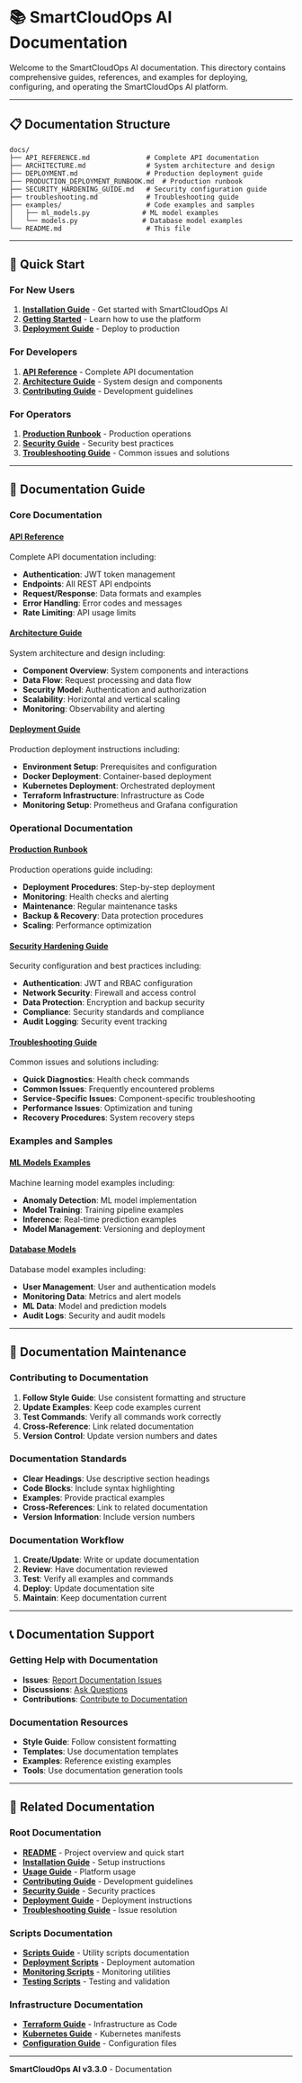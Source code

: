 # 📚 SmartCloudOps AI Documentation

Welcome to the SmartCloudOps AI documentation. This directory contains comprehensive guides, references, and examples for deploying, configuring, and operating the SmartCloudOps AI platform.

---

## 📋 Documentation Structure

```
docs/
├── API_REFERENCE.md              # Complete API documentation
├── ARCHITECTURE.md               # System architecture and design
├── DEPLOYMENT.md                 # Production deployment guide
├── PRODUCTION_DEPLOYMENT_RUNBOOK.md  # Production runbook
├── SECURITY_HARDENING_GUIDE.md   # Security configuration guide
├── troubleshooting.md            # Troubleshooting guide
├── examples/                     # Code examples and samples
│   ├── ml_models.py             # ML model examples
│   └── models.py                # Database model examples
└── README.md                     # This file
```

---

## 🚀 Quick Start

### For New Users
1. **[Installation Guide](../INSTALLATION.md)** - Get started with SmartCloudOps AI
2. **[Getting Started](../USAGE.md)** - Learn how to use the platform
3. **[Deployment Guide](DEPLOYMENT.md)** - Deploy to production

### For Developers
1. **[API Reference](API_REFERENCE_COMPLETE.md)** - Complete API documentation
2. **[Architecture Guide](ARCHITECTURE.md)** - System design and components
3. **[Contributing Guide](../CONTRIBUTING.md)** - Development guidelines

### For Operators
1. **[Production Runbook](PRODUCTION_DEPLOYMENT_RUNBOOK.md)** - Production operations
2. **[Security Guide](SECURITY_HARDENING_GUIDE.md)** - Security best practices
3. **[Troubleshooting Guide](troubleshooting.md)** - Common issues and solutions

---

## 📖 Documentation Guide

### Core Documentation

#### [API Reference](API_REFERENCE_COMPLETE.md)
Complete API documentation including:
- **Authentication**: JWT token management
- **Endpoints**: All REST API endpoints
- **Request/Response**: Data formats and examples
- **Error Handling**: Error codes and messages
- **Rate Limiting**: API usage limits

#### [Architecture Guide](ARCHITECTURE.md)
System architecture and design including:
- **Component Overview**: System components and interactions
- **Data Flow**: Request processing and data flow
- **Security Model**: Authentication and authorization
- **Scalability**: Horizontal and vertical scaling
- **Monitoring**: Observability and alerting

#### [Deployment Guide](DEPLOYMENT.md)
Production deployment instructions including:
- **Environment Setup**: Prerequisites and configuration
- **Docker Deployment**: Container-based deployment
- **Kubernetes Deployment**: Orchestrated deployment
- **Terraform Infrastructure**: Infrastructure as Code
- **Monitoring Setup**: Prometheus and Grafana configuration

### Operational Documentation

#### [Production Runbook](PRODUCTION_DEPLOYMENT_RUNBOOK.md)
Production operations guide including:
- **Deployment Procedures**: Step-by-step deployment
- **Monitoring**: Health checks and alerting
- **Maintenance**: Regular maintenance tasks
- **Backup & Recovery**: Data protection procedures
- **Scaling**: Performance optimization

#### [Security Hardening Guide](SECURITY_HARDENING_GUIDE.md)
Security configuration and best practices including:
- **Authentication**: JWT and RBAC configuration
- **Network Security**: Firewall and access control
- **Data Protection**: Encryption and backup security
- **Compliance**: Security standards and compliance
- **Audit Logging**: Security event tracking

#### [Troubleshooting Guide](troubleshooting.md)
Common issues and solutions including:
- **Quick Diagnostics**: Health check commands
- **Common Issues**: Frequently encountered problems
- **Service-Specific Issues**: Component-specific troubleshooting
- **Performance Issues**: Optimization and tuning
- **Recovery Procedures**: System recovery steps

### Examples and Samples

#### [ML Models Examples](examples/ml_models.py)
Machine learning model examples including:
- **Anomaly Detection**: ML model implementation
- **Model Training**: Training pipeline examples
- **Inference**: Real-time prediction examples
- **Model Management**: Versioning and deployment

#### [Database Models](examples/models.py)
Database model examples including:
- **User Management**: User and authentication models
- **Monitoring Data**: Metrics and alert models
- **ML Data**: Model and prediction models
- **Audit Logs**: Security and audit models

---

## 🔧 Documentation Maintenance

### Contributing to Documentation

1. **Follow Style Guide**: Use consistent formatting and structure
2. **Update Examples**: Keep code examples current
3. **Test Commands**: Verify all commands work correctly
4. **Cross-Reference**: Link related documentation
5. **Version Control**: Update version numbers and dates

### Documentation Standards

- **Clear Headings**: Use descriptive section headings
- **Code Blocks**: Include syntax highlighting
- **Examples**: Provide practical examples
- **Cross-References**: Link to related documentation
- **Version Information**: Include version numbers

### Documentation Workflow

1. **Create/Update**: Write or update documentation
2. **Review**: Have documentation reviewed
3. **Test**: Verify all examples and commands
4. **Deploy**: Update documentation site
5. **Maintain**: Keep documentation current

---

## 📞 Documentation Support

### Getting Help with Documentation

- **Issues**: [Report Documentation Issues](https://github.com/TechTyphoon/smartcloudops-ai/issues)
- **Discussions**: [Ask Questions](https://github.com/TechTyphoon/smartcloudops-ai/discussions)
- **Contributions**: [Contribute to Documentation](../CONTRIBUTING.md)

### Documentation Resources

- **Style Guide**: Follow consistent formatting
- **Templates**: Use documentation templates
- **Examples**: Reference existing examples
- **Tools**: Use documentation generation tools

---

## 🔗 Related Documentation

### Root Documentation
- **[README](../README.md)** - Project overview and quick start
- **[Installation Guide](../INSTALLATION.md)** - Setup instructions
- **[Usage Guide](../USAGE.md)** - Platform usage
- **[Contributing Guide](../CONTRIBUTING.md)** - Development guidelines
- **[Security Guide](SECURITY_HARDENING_GUIDE.md)** - Security practices
- **[Deployment Guide](DEPLOYMENT.md)** - Deployment instructions
- **[Troubleshooting Guide](../TROUBLESHOOTING.md)** - Issue resolution

### Scripts Documentation
- **[Scripts Guide](../scripts/README.md)** - Utility scripts documentation
- **[Deployment Scripts](../scripts/deployment/)** - Deployment automation
- **[Monitoring Scripts](../scripts/monitoring/)** - Monitoring utilities
- **[Testing Scripts](../scripts/testing/)** - Testing and validation

### Infrastructure Documentation
- **[Terraform Guide](../terraform/README.md)** - Infrastructure as Code
- **[Kubernetes Guide](../k8s/README.md)** - Kubernetes manifests
- **[Configuration Guide](../configs/README.md)** - Configuration files

---

**SmartCloudOps AI v3.3.0** - Documentation
